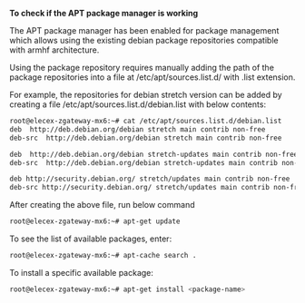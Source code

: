 **To check if the APT package manager is working**

The APT package manager has been enabled for package management which allows
using the existing debian package repositories compatible with armhf
architecture.

Using the package repository requires manually adding the path of the 
package repositories into a file at /etc/apt/sources.list.d/ with .list
extension.

For example, the repositories for debian stretch version can be added by
creating a file /etc/apt/sources.list.d/debian.list with below contents:

```bash
root@elecex-zgateway-mx6:~# cat /etc/apt/sources.list.d/debian.list
deb  http://deb.debian.org/debian stretch main contrib non-free
deb-src  http://deb.debian.org/debian stretch main contrib non-free

deb  http://deb.debian.org/debian stretch-updates main contrib non-free
deb-src  http://deb.debian.org/debian stretch-updates main contrib non-free

deb http://security.debian.org/ stretch/updates main contrib non-free
deb-src http://security.debian.org/ stretch/updates main contrib non-free
```
After creating the above file, run below command
```bash
root@elecex-zgateway-mx6:~# apt-get update
```
To see the list of available packages, enter:
```bash
root@elecex-zgateway-mx6:~# apt-cache search .
```
To install a specific available package:
```bash
root@elecex-zgateway-mx6:~# apt-get install <package-name>
```
